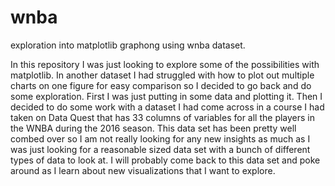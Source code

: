 # wnba
exploration into matplotlib graphong using wnba dataset.

In this repository I was just looking to explore some of the possibilities with matplotlib. In another dataset I had struggled with how to plot out multiple charts on one figure for easy comparison so I decided to go back and do some exploration. First I was just putting in some data and plotting it. Then I decided to do some work with a dataset I had come across in a course I had taken on Data Quest that has 33 columns of variables for all the players in the WNBA during the 2016 season. This data set has been pretty well combed over so I am not really looking for any new insights as much as I was just looking for a reasonable sized data set with a bunch of different types of data to look at. I will probably come back to this data set and poke around as I learn about new visualizations that I want to explore. 
